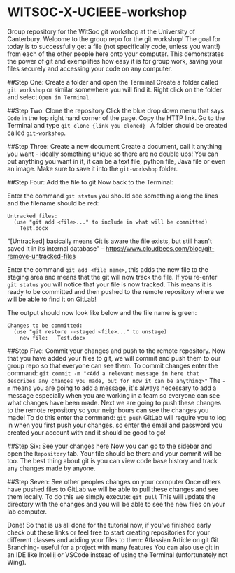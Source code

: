 # WITSOC-X-UCIEEE-workshop

Group repository for the WitSoc git workshop at the University of Canterbury.
Welcome to the group repo for the git workshop!
The goal for today is to successfully get a file (not specifically code, unless you want!) from each of the other people here onto your computer.
This demonstrates the power of git and exemplifies how easy it is for group work, saving your files securely and accessing your code on any computer.

##Step One: Create a folder and open the Terminal
Create a folder called `git workshop` or similar somewhere you will find it.
Right click on the folder and select `Open in Terminal`.

##Step Two: Clone the repository
Click the blue drop down menu that says `Code` in the top right hand corner of the page.
Copy the HTTP link.
Go to the Terminal and type `git clone {link you cloned} `
A folder should be created called `git-workshop`.

##Step Three: Create a new document
Create a document, call it anything you want - ideally something unique so there are no double ups!
You can put anything you want in it, it can be a text file, python file, Java file or even an image.
Make sure to save it into the `git-workshop` folder.

##Step Four: Add the file to git
Now back to the Terminal:

Enter the command `git status` you should see something along the lines and the filename should be red:

```
Untracked files:
  (use "git add <file>..." to include in what will be committed)
	Test.docx
```

"[Untracked] basically means Git is aware the file exists, but still hasn't saved it in its internal database" - https://www.cloudbees.com/blog/git-remove-untracked-files

Enter the command `git add <file name>`, this adds the new file to the staging area and means that the git will now track the file.
If you re-enter `git status` you will notice that your file is now tracked. This means it is ready to be committed and then pushed to the remote repository where we will be able to find it on GitLab!

The output should now look like below and the file name is green:
```
Changes to be committed:
  (use "git restore --staged <file>..." to unstage)
	new file:   Test.docx
```


##Step Five: Commit your changes and push to the remote repository.
Now that you have added your files to git, we will commit and push them to our group repo so that everyone can see them.
To commit changes enter the command:
`git commit -m "<Add a relevant message in here that describes any changes you made, but for now it can be anything>"`
The `-m` means you are going to add a message, it's always necessary to add a message especially when you are working in a team so everyone can see what changes have been made.
Next we are going to push these changes to the remote repository so your neighbours can see the changes you made!
To do this enter the command:
`git push`
GitLab will require you to log in when you first push your changes, so enter the email and password you created your account with and it should be good to go!

##Step Six: See your changes here
Now you can go to the sidebar and open the `Repository` tab.
Your file should be there and your commit will be too.
The best thing about git is you can view code base history and track any changes made by anyone.

##Step Seven: See other peoples changes on your computer
Once others have pushed files to GitLab we will be able to pull these changes and see them locally.
To do this we simply execute: `git pull`
This will update the directory with the changes and you will be able to see the new files on your lab computer.

Done!
So that is us all done for the tutorial now, if you've finished early check out these links or feel free to start creating repositories for your different classes and adding your files to them:
Atlassian Article on git
Git Branching- useful for a project with many features
You can also use git in an IDE like Intellij or VSCode instead of using the Terminal (unfortunately not Wing).
